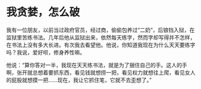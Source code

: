 # 我贪婪，怎么破

我有一位朋友，以前当过政府官员，经过商，偷偷包养过“二奶”，后锒铛入狱，在监狱里苦练书法。几年后他从监狱出来，依然每天练字，然而字却写得并不怎样，在书法上没有多大长进。有次我去看望他。他说，你知道我现在为什么天天要练字吗？我说，爱好呗，修身养性嘛。 

他说：“算你答对一半，我现在天天练书法，就是为了捆住自己的手。这人的手啊，张开就总想着要抓东西，看见钱就想捞一把，看见权力就想往上爬，看见女人的屁股就想摸一把……现在，我让它抓住笔，它就不去歪想了。”